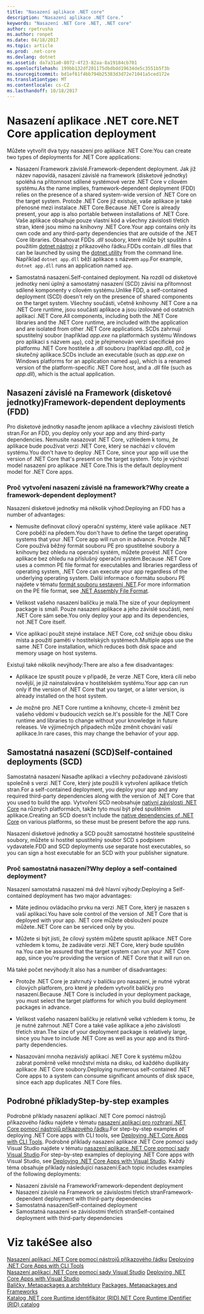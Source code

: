 ```yaml
---
title: "Nasazení aplikace .NET core"
description: "Nasazení aplikace .NET Core."
keywords: "Nasazení .NET Core .NET, .NET core"
author: rpetrusha
ms.author: ronpet
ms.date: 04/18/2017
ms.topic: article
ms.prod: .net-core
ms.devlang: dotnet
ms.assetid: da7a31a0-8072-4f23-82aa-8a19184cb701
ms.openlocfilehash: 199bb132df201175dbdbdd19634de5c3551b5f3b
ms.sourcegitcommit: bd1ef61f4bb794b25383d3d72e71041a5ced172e
ms.translationtype: MT
ms.contentlocale: cs-CZ
ms.lasthandoff: 10/18/2017
---
```

# <a name="net-core-application-deployment"></a><span data-ttu-id="d6b48-104">Nasazení aplikace .NET core</span><span class="sxs-lookup"><span data-stu-id="d6b48-104">.NET Core application deployment</span></span>

<span data-ttu-id="d6b48-105">Můžete vytvořit dva typy nasazení pro aplikace .NET Core:</span><span class="sxs-lookup"><span data-stu-id="d6b48-105">You can create two types of deployments for .NET Core applications:</span></span>

- <span data-ttu-id="d6b48-106">Nasazení Framework závislé.</span><span class="sxs-lookup"><span data-stu-id="d6b48-106">Framework-dependent deployment.</span></span> <span data-ttu-id="d6b48-107">Jak již název napovídá, nasazení závislé na framework (disketové jednotky) spoléhá na přítomnost sdílené systémové verze .NET Core v cílovém systému.</span><span class="sxs-lookup"><span data-stu-id="d6b48-107">As the name implies, framework-dependent deployment (FDD) relies on the presence of a shared system-wide version of .NET Core on the target system.</span></span> <span data-ttu-id="d6b48-108">Protože .NET Core již existuje, vaše aplikace je také přenosné mezi instalace .NET Core.</span><span class="sxs-lookup"><span data-stu-id="d6b48-108">Because .NET Core is already present, your app is also portable between installations of .NET Core.</span></span> <span data-ttu-id="d6b48-109">Vaše aplikace obsahuje pouze vlastní kód a všechny závislosti třetích stran, které jsou mimo na knihovny .NET Core.</span><span class="sxs-lookup"><span data-stu-id="d6b48-109">Your app contains only its own code and any third-party dependencies that are outside of the .NET Core libraries.</span></span> <span data-ttu-id="d6b48-110">Obsahovat FDDs *.dll* soubory, které může být spuštěn s použitím [dotnet nástroj](../tools/dotnet.md) z příkazového řádku.</span><span class="sxs-lookup"><span data-stu-id="d6b48-110">FDDs contain *.dll* files that can be launched by using the [dotnet utility](../tools/dotnet.md) from the command line.</span></span> <span data-ttu-id="d6b48-111">Například `dotnet app.dll` běží aplikace s názvem `app`.</span><span class="sxs-lookup"><span data-stu-id="d6b48-111">For example, `dotnet app.dll` runs an application named `app`.</span></span>

- <span data-ttu-id="d6b48-112">Samostatná nasazení.</span><span class="sxs-lookup"><span data-stu-id="d6b48-112">Self-contained deployment.</span></span> <span data-ttu-id="d6b48-113">Na rozdíl od disketové jednotky není úplný a samostatný nasazení (SCD) závisí na přítomnost sdílené komponenty v cílovém systému.</span><span class="sxs-lookup"><span data-stu-id="d6b48-113">Unlike FDD, a self-contained deployment (SCD) doesn't rely on the presence of shared components on the target system.</span></span> <span data-ttu-id="d6b48-114">Všechny součásti, včetně knihovny .NET Core a na .NET Core runtime, jsou součástí aplikace a jsou izolované od ostatních aplikací .NET Core.</span><span class="sxs-lookup"><span data-stu-id="d6b48-114">All components, including both the .NET Core libraries and the .NET Core runtime, are included with the application and are isolated from other .NET Core applications.</span></span> <span data-ttu-id="d6b48-115">SCDs zahrnují spustitelný soubor (například *app.exe* na platformách systému Windows pro aplikaci s názvem `app`), což je přejmenován verzi specifické pro platformu .NET Core hostitele a *.dll* souboru (například *app.dll*), což je skutečný aplikace.</span><span class="sxs-lookup"><span data-stu-id="d6b48-115">SCDs include an executable (such as *app.exe* on Windows platforms for an application named `app`), which is  a renamed version of the platform-specific .NET Core host, and a *.dll* file (such as *app.dll*), which is the actual application.</span></span>

## <a name="framework-dependent-deployments-fdd"></a><span data-ttu-id="d6b48-116">Nasazení závislé na Framework (disketové jednotky)</span><span class="sxs-lookup"><span data-stu-id="d6b48-116">Framework-dependent deployments (FDD)</span></span>

<span data-ttu-id="d6b48-117">Pro disketové jednotky nasaďte jenom aplikace a všechny závislosti třetích stran.</span><span class="sxs-lookup"><span data-stu-id="d6b48-117">For an FDD, you deploy only your app and any third-party dependencies.</span></span> <span data-ttu-id="d6b48-118">Nemusíte nasazovat .NET Core, vzhledem k tomu, že aplikace bude používat verzi .NET Core, který se nachází v cílovém systému.</span><span class="sxs-lookup"><span data-stu-id="d6b48-118">You don't have to deploy .NET Core, since your app will use the version of .NET Core that's present on the target system.</span></span> <span data-ttu-id="d6b48-119">Toto je výchozí model nasazení pro aplikace .NET Core.</span><span class="sxs-lookup"><span data-stu-id="d6b48-119">This is the default deployment model for .NET Core apps.</span></span>

### <a name="why-create-a-framework-dependent-deployment"></a><span data-ttu-id="d6b48-120">Proč vytvoření nasazení závislé na framework?</span><span class="sxs-lookup"><span data-stu-id="d6b48-120">Why create a framework-dependent deployment?</span></span>

<span data-ttu-id="d6b48-121">Nasazení disketové jednotky má několik výhod:</span><span class="sxs-lookup"><span data-stu-id="d6b48-121">Deploying an FDD has a number of advantages:</span></span>

- <span data-ttu-id="d6b48-122">Nemusíte definovat cílový operační systémy, které vaše aplikace .NET Core poběží na předem.</span><span class="sxs-lookup"><span data-stu-id="d6b48-122">You don't have to define the target operating systems that your .NET Core app will run on in advance.</span></span> <span data-ttu-id="d6b48-123">Protože .NET Core používá běžný formát souboru PE pro spustitelné soubory a knihovny bez ohledu na operační systém, můžete provést .NET Core aplikace bez ohledu na příslušný operační systém.</span><span class="sxs-lookup"><span data-stu-id="d6b48-123">Because .NET Core uses a common PE file format for executables and libraries regardless of operating system, .NET Core can execute your app regardless of the underlying operating system.</span></span> <span data-ttu-id="d6b48-124">Další informace o formátu souboru PE najdete v tématu [formát souboru sestavení .NET](../../standard/assembly-format.md).</span><span class="sxs-lookup"><span data-stu-id="d6b48-124">For more information on the PE file format, see [.NET Assembly File Format](../../standard/assembly-format.md).</span></span>

- <span data-ttu-id="d6b48-125">Velikost vašeho nasazení balíčku je malá.</span><span class="sxs-lookup"><span data-stu-id="d6b48-125">The size of your deployment package is small.</span></span> <span data-ttu-id="d6b48-126">Pouze nasazení aplikace a jeho závislé součásti, není .NET Core sám sebe.</span><span class="sxs-lookup"><span data-stu-id="d6b48-126">You only deploy your app and its dependencies, not .NET Core itself.</span></span>

- <span data-ttu-id="d6b48-127">Více aplikací použít stejné instalace .NET Core, což snižuje obou disku místa a použití paměti v hostitelských systémech.</span><span class="sxs-lookup"><span data-stu-id="d6b48-127">Multiple apps use the same .NET Core installation, which reduces both disk space and memory usage on host systems.</span></span>

<span data-ttu-id="d6b48-128">Existují také několik nevýhody:</span><span class="sxs-lookup"><span data-stu-id="d6b48-128">There are also a few disadvantages:</span></span>

- <span data-ttu-id="d6b48-129">Aplikace lze spustit pouze v případě, že verze .NET Core, která cílí nebo novější, je již nainstalována v hostitelském systému.</span><span class="sxs-lookup"><span data-stu-id="d6b48-129">Your app can run only if the version of .NET Core that you target, or a later version, is already installed on the host system.</span></span>

- <span data-ttu-id="d6b48-130">Je možné pro .NET Core runtime a knihovny, chcete-li změnit bez vašeho vědomí v budoucích vezích se.</span><span class="sxs-lookup"><span data-stu-id="d6b48-130">It's possible for the .NET Core runtime and libraries to change without your knowledge in future releases.</span></span> <span data-ttu-id="d6b48-131">Ve výjimečných případech může změnit chování vaší aplikace.</span><span class="sxs-lookup"><span data-stu-id="d6b48-131">In rare cases, this may change the behavior of your app.</span></span>

## <a name="self-contained-deployments-scd"></a><span data-ttu-id="d6b48-132">Samostatná nasazení (SCD)</span><span class="sxs-lookup"><span data-stu-id="d6b48-132">Self-contained deployments (SCD)</span></span>

<span data-ttu-id="d6b48-133">Samostatná nasazení Nasaďte aplikaci a všechny požadované závislosti společně s verzi .NET Core, který jste použili k vytvoření aplikace třetích stran.</span><span class="sxs-lookup"><span data-stu-id="d6b48-133">For a self-contained deployment, you deploy your app and any required third-party dependencies along with the version of .NET Core that you used to build the app.</span></span> <span data-ttu-id="d6b48-134">Vytvoření SCD neobsahuje [nativní závislosti .NET Core](https://github.com/dotnet/core/blob/master/Documentation/prereqs.md) na různých platformách, takže tyto musí být před spuštěním aplikace.</span><span class="sxs-lookup"><span data-stu-id="d6b48-134">Creating an SCD doesn't include the [native dependencies of .NET Core](https://github.com/dotnet/core/blob/master/Documentation/prereqs.md) on various platforms, so these must be present before the app runs.</span></span>

<span data-ttu-id="d6b48-135">Nasazení disketové jednotky a SCD použít samostatné hostitele spustitelné soubory, můžete si hostitel spustitelný soubor SCD s podpisem vydavatele.</span><span class="sxs-lookup"><span data-stu-id="d6b48-135">FDD and SCD deployments use separate host executables, so you can sign a host executable for an SCD with your publisher signature.</span></span>

### <a name="why-deploy-a-self-contained-deployment"></a><span data-ttu-id="d6b48-136">Proč samostatná nasazení?</span><span class="sxs-lookup"><span data-stu-id="d6b48-136">Why deploy a self-contained deployment?</span></span>

<span data-ttu-id="d6b48-137">Nasazení samostatná nasazení má dvě hlavní výhody:</span><span class="sxs-lookup"><span data-stu-id="d6b48-137">Deploying a Self-contained deployment has two major advantages:</span></span>

- <span data-ttu-id="d6b48-138">Máte jedinou ovládacího prvku na verzi .NET Core, který je nasazen s vaší aplikací.</span><span class="sxs-lookup"><span data-stu-id="d6b48-138">You have sole control of the version of .NET Core that is deployed with your app.</span></span> <span data-ttu-id="d6b48-139">.NET core můžete obsloužení pouze můžete.</span><span class="sxs-lookup"><span data-stu-id="d6b48-139">.NET Core can be serviced only by you.</span></span>

- <span data-ttu-id="d6b48-140">Můžete si být jistí, že cílový systém můžete spustit aplikace .NET Core vzhledem k tomu, že zadáváte verzi .NET Core, který bude spuštěn na.</span><span class="sxs-lookup"><span data-stu-id="d6b48-140">You can be assured that the target system can run your .NET Core app, since you're providing the version of .NET Core that it will run on.</span></span>

<span data-ttu-id="d6b48-141">Má také počet nevýhody:</span><span class="sxs-lookup"><span data-stu-id="d6b48-141">It also has a number of disadvantages:</span></span>

- <span data-ttu-id="d6b48-142">Protože .NET Core je zahrnutý v balíčku pro nasazení, je nutné vybrat cílových platforem, pro které je předem vytvořit balíčky pro nasazení.</span><span class="sxs-lookup"><span data-stu-id="d6b48-142">Because .NET Core is included in your deployment package, you must select the target platforms for which you build deployment packages in advance.</span></span>

- <span data-ttu-id="d6b48-143">Velikost vašeho nasazení balíčku je relativně velké vzhledem k tomu, že je nutné zahrnout .NET Core a také vaše aplikace a jeho závislosti třetích stran.</span><span class="sxs-lookup"><span data-stu-id="d6b48-143">The size of your deployment package is relatively large, since you have to include .NET Core as well as your app and its third-party dependencies.</span></span>

- <span data-ttu-id="d6b48-144">Nasazování mnoha nezávislý aplikací .NET Core k systému můžou zabrat poměrně velké množství místa na disku, od každého duplikáty aplikace .NET Core soubory.</span><span class="sxs-lookup"><span data-stu-id="d6b48-144">Deploying numerous self-contained .NET Core apps to a system can consume significant amounts of disk space, since each app duplicates .NET Core files.</span></span>

## <a name="step-by-step-examples"></a><span data-ttu-id="d6b48-145">Podrobné příklady</span><span class="sxs-lookup"><span data-stu-id="d6b48-145">Step-by-step examples</span></span>

<span data-ttu-id="d6b48-146">Podrobné příklady nasazení aplikací .NET Core pomocí nástrojů příkazového řádku najdete v tématu [nasazení aplikací pro rozhraní .NET Core pomocí nástrojů příkazového řádku](deploy-with-cli.md).</span><span class="sxs-lookup"><span data-stu-id="d6b48-146">For step-by-step examples of deploying .NET Core apps with CLI tools, see [Deploying .NET Core Apps with CLI Tools](deploy-with-cli.md).</span></span> <span data-ttu-id="d6b48-147">Podrobné příklady nasazení aplikace .NET Core pomocí sady Visual Studio najdete v tématu [nasazení aplikace .NET Core pomocí sady Visual Studio](deploy-with-vs.md).</span><span class="sxs-lookup"><span data-stu-id="d6b48-147">For step-by-step examples of deploying .NET Core apps with Visual Studio, see [Deploying .NET Core Apps with Visual Studio](deploy-with-vs.md).</span></span> <span data-ttu-id="d6b48-148">Každý téma obsahuje příklady následující nasazení:</span><span class="sxs-lookup"><span data-stu-id="d6b48-148">Each topic includes examples of the following deployments:</span></span>

- <span data-ttu-id="d6b48-149">Nasazení závislé na Framework</span><span class="sxs-lookup"><span data-stu-id="d6b48-149">Framework-dependent deployment</span></span>
- <span data-ttu-id="d6b48-150">Nasazení závislé na Framework se závislostmi třetích stran</span><span class="sxs-lookup"><span data-stu-id="d6b48-150">Framework-dependent deployment with third-party dependencies</span></span>
- <span data-ttu-id="d6b48-151">Samostatná nasazení</span><span class="sxs-lookup"><span data-stu-id="d6b48-151">Self-contained deployment</span></span>
- <span data-ttu-id="d6b48-152">Samostatná nasazení se závislostmi třetích stran</span><span class="sxs-lookup"><span data-stu-id="d6b48-152">Self-contained deployment with third-party dependencies</span></span>

# <a name="see-also"></a><span data-ttu-id="d6b48-153">Viz také</span><span class="sxs-lookup"><span data-stu-id="d6b48-153">See also</span></span>

<span data-ttu-id="d6b48-154">[Nasazení aplikací .NET Core pomocí nástrojů příkazového řádku](deploy-with-cli.md) </span><span class="sxs-lookup"><span data-stu-id="d6b48-154">[Deploying .NET Core Apps with CLI Tools](deploy-with-cli.md) </span></span>  
<span data-ttu-id="d6b48-155">[Nasazení aplikací .NET Core pomocí sady Visual Studio](deploy-with-vs.md) </span><span class="sxs-lookup"><span data-stu-id="d6b48-155">[Deploying .NET Core Apps with Visual Studio](deploy-with-vs.md) </span></span>  
<span data-ttu-id="d6b48-156">[Balíčky, Metapackages a architektury](../packages.md) </span><span class="sxs-lookup"><span data-stu-id="d6b48-156">[Packages, Metapackages and Frameworks](../packages.md) </span></span>  
[<span data-ttu-id="d6b48-157">Katalog .NET core Runtime identifikátor (RID)</span><span class="sxs-lookup"><span data-stu-id="d6b48-157">.NET Core Runtime IDentifier (RID) catalog</span></span>](../rid-catalog.md)

